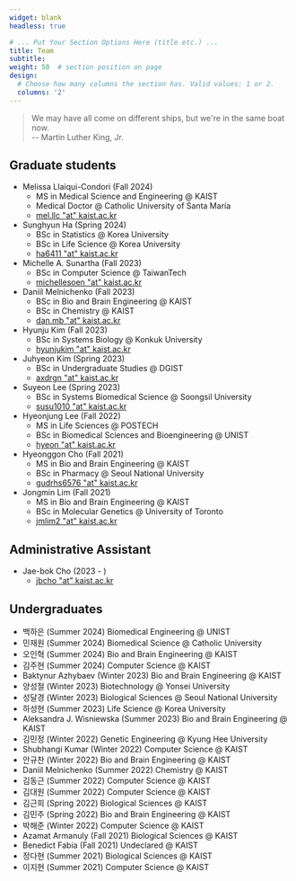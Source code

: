 ```yaml
---
widget: blank
headless: true

# ... Put Your Section Options Here (title etc.) ...
title: Team
subtitle:
weight: 50  # section position on page
design:
  # Choose how many columns the section has. Valid values: 1 or 2.
  columns: '2'
---
```


> We may have all come on different ships, but we're in the same boat now.  
-- Martin Luther King, Jr.

## Graduate students
- Melissa LIaiqui-Condori (Fall 2024)
  - MS in Medical Science and Engineering @ KAIST
  - Medical Doctor @ Catholic University of Santa María
  - [mel.llc "at" kaist.ac.kr](mailto:mel.llc@kaist.ac.kr)
- Sunghyun Ha (Spring 2024)
  - BSc in Statistics @ Korea University
  - BSc in Life Science @ Korea University
  - [ha6411 "at" kaist.ac.kr](mailto:ha6411@kaist.ac.kr)
- Michelle A. Sunartha (Fall 2023)
  - BSc in Computer Science @ TaiwanTech
  - [michellesoen "at" kaist.ac.kr](mailto:michellesoen@kaist.ac.kr)
- Daniil Melnichenko (Fall 2023)
  - BSc in Bio and Brain Engineering @ KAIST
  - BSc in Chemistry @ KAIST
  - [dan.mb "at" kaist.ac.kr](mailto:dan.mb@kaist.ac.kr)
- Hyunju Kim (Fall 2023)
  - BSc in Systems Biology @ Konkuk University
  - [hyunjukim "at" kaist.ac.kr](mailto:hyunjukim@kaist.ac.kr)
- Juhyeon Kim (Spring 2023)
  - BSc in Undergraduate Studies @ DGIST
  - [axdrgn "at" kaist.ac.kr](mailto:axdrgn@kaist.ac.kr)
- Suyeon Lee (Spring 2023)
  - BSc in Systems Biomedical Science @ Soongsil University
  - [susu1010 "at" kaist.ac.kr](mailto:susu1010@kaist.ac.kr)
- Hyeonjung Lee (Fall 2022)
  - MS in Life Sciences @ POSTECH
  - BSc in Biomedical Sciences and Bioengineering @ UNIST
  - [hyeon "at" kaist.ac.kr](mailto:hyeon@kaist.ac.kr)
- Hyeonggon Cho (Fall 2021)
  - MS in Bio and Brain Engineering @ KAIST
  - BSc in Pharmacy @ Seoul National University
  - [gudrhs6576 "at" kaist.ac.kr](mailto:gudrhs6576@kaist.ac.kr)
- Jongmin Lim (Fall 2021)
  - MS in Bio and Brain Engineering @ KAIST
  - BSc in Molecular Genetics @ University of Toronto
  - [jmlim2 "at" kaist.ac.kr](mailto:jmlim2@kaist.ac.kr)

## Administrative Assistant
- Jae-bok Cho (2023 - )
  - [jbcho "at" kaist.ac.kr](mailto:jbcho@kaist.ac.kr)

## Undergraduates
- 백하은 (Summer 2024) Biomedical Engineering @ UNIST
- 민재원 (Summer 2024) Biomedical Science @ Catholic University
- 오인혁 (Summer 2024) Bio and Brain Engineering @ KAIST
- 김주현 (Summer 2024) Computer Science @ KAIST
- Baktynur Azhybaev (Winter 2023) Bio and Brain Engineering @ KAIST
- 양성철 (Winter 2023) Biotechnology @ Yonsei University
- 성달경 (Winter 2023) Biological Sciences @ Seoul National University
- 하성현 (Summer 2023) Life Science @ Korea University
- Aleksandra J. Wisniewska (Summer 2023) Bio and Brain Engineering @ KAIST
- 김민정 (Winter 2022) Genetic Engineering @ Kyung Hee University
- Shubhangi Kumar (Winter 2022) Computer Science @ KAIST
- 안규찬 (Winter 2022) Bio and Brain Engineering @ KAIST
- Daniil Melnichenko (Summer 2022) Chemistry @ KAIST
- 김동근 (Summer 2022) Computer Science @ KAIST
- 김대원 (Summer 2022) Computer Science @ KAIST
- 김근희 (Spring 2022) Biological Sciences @ KAIST
- 김민주 (Spring 2022) Bio and Brain Engineering @ KAIST
- 박해준 (Winter 2022) Computer Science @ KAIST
- Azamat Armanuly (Fall 2021) Biological Sciences @ KAIST
- Benedict Fabia (Fall 2021) Undeclared @ KAIST
- 정다현 (Summer 2021) Biological Sciences @ KAIST
- 이지현 (Summer 2021) Computer Science @ KAIST

